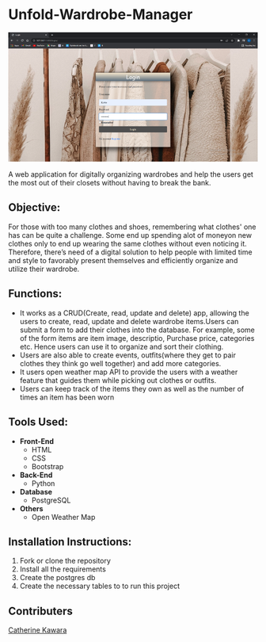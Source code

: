 # Unfold-Wardrobe-Manager
<img src="https://github.com/CKawara/Unfold-Wardrobe-Manager/blob/master/static/img/img.png">

A web application for digitally organizing wardrobes and help the users get the most out of their closets without having to break the bank.

## Objective:
For those with too many clothes and shoes, remembering what clothes' one has can be quite a challenge. Some end up spending alot of moneyon new clothes only to end up wearing the same clothes without even noticing it. Therefore, there’s need of a digital solution to help people with limited time and style to favorably present themselves and efficiently organize and utilize their wardrobe.

## Functions:
- It works as a CRUD(Create, read, update and delete) app, allowing the users to create, read, update and delete wardrobe items.Users can submit a form to add their clothes into the database. For example, some of the form items are item image, descriptio, Purchase price, categories etc. Hence users can use it to organize and sort their clothing.
- Users are also able to create events, outfits(where they get to pair clothes they think go well together) and add more categories.
- It users open weather map API to provide the users with a weather feature that guides them while picking out clothes or outfits.
- Users can keep track of the items they own as well as the number of times an item has been worn

## Tools Used:

* **Front-End**
  * HTML
  * CSS
  * Bootstrap
* **Back-End**
  * Python
* **Database**
  * PostgreSQL
* **Others**
  * Open Weather Map
  
## Installation Instructions:

1. Fork or clone the repository
2. Install all the requirements
3. Create the postgres db
4. Create the necessary tables to to run this project

## Contributers
[Catherine Kawara](https://github.com/CKawara/)
